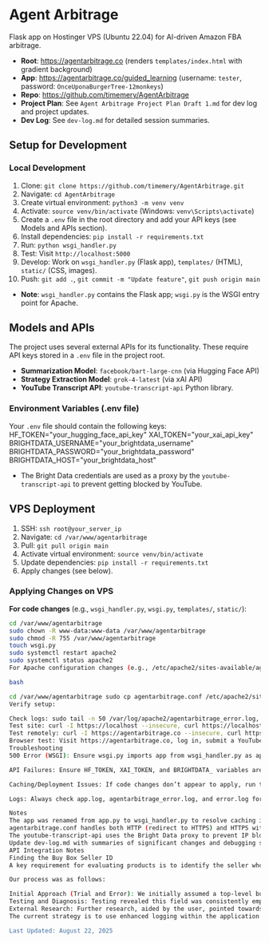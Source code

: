 # Agent Arbitrage
Flask app on Hostinger VPS (Ubuntu 22.04) for AI-driven Amazon FBA arbitrage.

- **Root**: https://agentarbitrage.co (renders `templates/index.html` with gradient background)
- **App**: https://agentarbitrage.co/guided_learning (username: `tester`, password: `OnceUponaBurgerTree-12monkeys`)
- **Repo**: https://github.com/timemery/AgentArbitrage
- **Project Plan**: See `Agent Arbitrage Project Plan Draft 1.md` for dev log and project updates.
- **Dev Log**: See `dev-log.md` for detailed session summaries.

## Setup for Development
### Local Development
1. Clone: `git clone https://github.com/timemery/AgentArbitrage.git`
2. Navigate: `cd AgentArbitrage`
3. Create virtual environment: `python3 -m venv venv`
4. Activate: `source venv/bin/activate` (Windows: `venv\Scripts\activate`)
5. Create a `.env` file in the root directory and add your API keys (see Models and APIs section).
6. Install dependencies: `pip install -r requirements.txt`
7. Run: `python wsgi_handler.py`
8. Test: Visit `http://localhost:5000`
9. Develop: Work on `wsgi_handler.py` (Flask app), `templates/` (HTML), `static/` (CSS, images).
10. Push: `git add .`, `git commit -m "Update feature"`, `git push origin main`
- **Note**: `wsgi_handler.py` contains the Flask app; `wsgi.py` is the WSGI entry point for Apache.

## Models and APIs
The project uses several external APIs for its functionality. These require API keys stored in a `.env` file in the project root.

- **Summarization Model**: `facebook/bart-large-cnn` (via Hugging Face API)
- **Strategy Extraction Model**: `grok-4-latest` (via xAI API)
- **YouTube Transcript API**: `youtube-transcript-api` Python library.

### Environment Variables (.env file)
Your `.env` file should contain the following keys:
HF_TOKEN="your_hugging_face_api_key" XAI_TOKEN="your_xai_api_key" BRIGHTDATA_USERNAME="your_brightdata_username" BRIGHTDATA_PASSWORD="your_brightdata_password" BRIGHTDATA_HOST="your_brightdata_host"

- The Bright Data credentials are used as a proxy by the `youtube-transcript-api` to prevent getting blocked by YouTube.

## VPS Deployment
1. SSH: `ssh root@your_server_ip`
2. Navigate: `cd /var/www/agentarbitrage`
3. Pull: `git pull origin main`
4. Activate virtual environment: `source venv/bin/activate`
5. Update dependencies: `pip install -r requirements.txt`
6. Apply changes (see below).

### Applying Changes on VPS
**For code changes** (e.g., `wsgi_handler.py`, `wsgi.py`, `templates/`, `static/`):
```bash
cd /var/www/agentarbitrage
sudo chown -R www-data:www-data /var/www/agentarbitrage
sudo chmod -R 755 /var/www/agentarbitrage
touch wsgi.py
sudo systemctl restart apache2
sudo systemctl status apache2
For Apache configuration changes (e.g., /etc/apache2/sites-available/agentarbitrage.conf):

bash

cd /var/www/agentarbitrage sudo cp agentarbitrage.conf /etc/apache2/sites-available/ sudo a2ensite agentarbitrage.conf sudo apache2ctl configtest sudo systemctl restart apache2 sudo systemctl status apache2
Verify setup:

Check logs: sudo tail -n 50 /var/log/apache2/agentarbitrage_error.log, sudo tail -n 50 /var/log/apache2/error.log, sudo tail -n 50 /var/www/agentarbitrage/app.log
Test site: curl -I https://localhost --insecure, curl https://localhost --insecure
Test remotely: curl -I https://agentarbitrage.co --insecure, curl https://agentarbitrage.co --insecure
Browser test: Visit https://agentarbitrage.co, log in, submit a YouTube URL (e.g., https://youtu.be/YaF5JRqUm3c), check /results.
Troubleshooting
500 Error (WSGI): Ensure wsgi.py imports app from wsgi_handler.py as application. Verify WSGIScriptAlias / /var/www/agentarbitrage/wsgi.py in agentarbitrage.conf.

API Failures: Ensure HF_TOKEN, XAI_TOKEN, and BRIGHTDATA_ variables are set correctly in the .env file. Check app.log for detailed API error messages.

Caching/Deployment Issues: If code changes don’t appear to apply, run touch wsgi.py and then sudo systemctl restart apache2 to force a full reload of the application.

Logs: Always check app.log, agentarbitrage_error.log, and error.log for detailed errors.

Notes
The app was renamed from app.py to wsgi_handler.py to resolve caching issues. Avoid reintroducing app.py to prevent configuration conflicts.
agentarbitrage.conf handles both HTTP (redirect to HTTPS) and HTTPS with Let’s Encrypt SSL.
The youtube-transcript-api uses the Bright Data proxy to prevent IP blocking from YouTube. Ensure credentials in .env are correct.
Update dev-log.md with summaries of significant changes and debugging sessions.
API Integration Notes
Finding the Buy Box Seller ID
A key requirement for evaluating products is to identify the seller who currently holds the Buy Box, especially to determine if the seller is Amazon (ATVPDKIKX0DER). Finding this information via the Keepa API proved to be non-trivial.

Our process was as follows:

Initial Approach (Trial and Error): We initially assumed a top-level buyBoxSellerId field would be present in the /product endpoint response, as this field name is used in the /productfinder query parameters. We implemented a function to extract this field.
Testing and Diagnosis: Testing revealed this field was consistently empty. This led to the hypothesis that using the offers=100 parameter in our API calls was altering the response structure, causing this field to be omitted.
External Research: Further research, aided by the user, pointed towards the Keepa API Documentation. While this documentation doesn't explicitly name the field for the current Buy Box seller ID, it suggests that Buy Box information is embedded within other data structures when using the offers parameter. Specifically, Grok's summary indicated the information might be inferred from the BUY_BOX_SHIPPING history field.
The current strategy is to use enhanced logging within the application to inspect the raw product data object returned by the API. This will allow us to definitively identify the correct field or combination of fields (such as buyBoxSellerIdHistory) needed to extract the current Buy Box seller's ID.

Last Updated: August 22, 2025